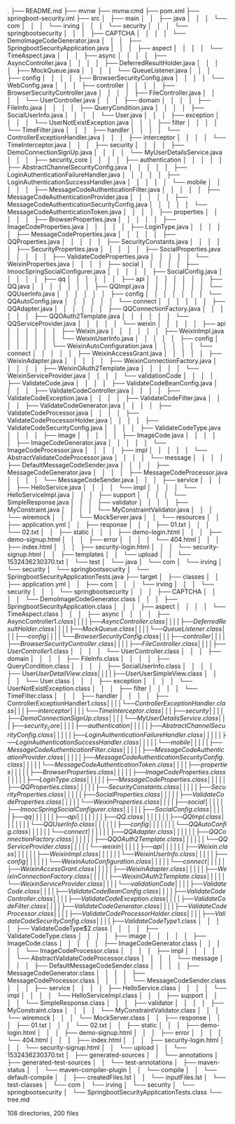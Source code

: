 .
├── README.md
├── mvnw
├── mvnw.cmd
├── pom.xml
├── springboot-security.iml
├── src
│   ├── main
│   │   ├── java
│   │   │   └── com
│   │   │       └── irving
│   │   │           └── security
│   │   │               └── springbootsecurity
│   │   │                   ├── CAPTCHA
│   │   │                   │   └── DemoImageCodeGenerator.java
│   │   │                   ├── SpringbootSecurityApplication.java
│   │   │                   ├── aspect
│   │   │                   │   └── TimeAspect.java
│   │   │                   ├── async
│   │   │                   │   ├── AsyncController.java
│   │   │                   │   ├── DeferredResultHolder.java
│   │   │                   │   ├── MockQueue.java
│   │   │                   │   └── QueueListener.java
│   │   │                   ├── config
│   │   │                   │   ├── BrowserSecurityConfig.java
│   │   │                   │   └── WebConfig.java
│   │   │                   ├── controller
│   │   │                   │   ├── BrowserSecurityController.java
│   │   │                   │   ├── FileController.java
│   │   │                   │   └── UserController.java
│   │   │                   ├── domain
│   │   │                   │   ├── FileInfo.java
│   │   │                   │   ├── QueryCondition.java
│   │   │                   │   ├── SocialUserInfo.java
│   │   │                   │   └── User.java
│   │   │                   ├── exception
│   │   │                   │   └── UserNotExistException.java
│   │   │                   ├── filter
│   │   │                   │   └── TimeFilter.java
│   │   │                   ├── handler
│   │   │                   │   └── ControllerExceptionHandler.java
│   │   │                   ├── interceptor
│   │   │                   │   └── TimeInterceptor.java
│   │   │                   ├── security
│   │   │                   │   ├── DemoConnectionSignUp.java
│   │   │                   │   └── MyUserDetailsService.java
│   │   │                   ├── security_core
│   │   │                   │   ├── authentication
│   │   │                   │   │   ├── AbstractChannelSecurityConfig.java
│   │   │                   │   │   ├── LoginAuthenticationFailureHandler.java
│   │   │                   │   │   ├── LoginAuthenticationSuccessHandler.java
│   │   │                   │   │   └── mobile
│   │   │                   │   │       ├── MessageCodeAuthenticationFilter.java
│   │   │                   │   │       ├── MessageCodeAuthenticationProvider.java
│   │   │                   │   │       ├── MessageCodeAuthenticationSecurityConfig.java
│   │   │                   │   │       └── MessageCodeAuthenticationToken.java
│   │   │                   │   ├── properties
│   │   │                   │   │   ├── BrowserProperties.java
│   │   │                   │   │   ├── ImageCodeProperties.java
│   │   │                   │   │   ├── LoginType.java
│   │   │                   │   │   ├── MessageCodeProperties.java
│   │   │                   │   │   ├── QQProperties.java
│   │   │                   │   │   ├── SecurityConstants.java
│   │   │                   │   │   ├── SecurityProperties.java
│   │   │                   │   │   ├── SocialProperties.java
│   │   │                   │   │   ├── ValidateCodeProperties.java
│   │   │                   │   │   └── WeixinProperties.java
│   │   │                   │   ├── social
│   │   │                   │   │   ├── ImoocSpringSocialConfigurer.java
│   │   │                   │   │   ├── SocialConfig.java
│   │   │                   │   │   ├── qq
│   │   │                   │   │   │   ├── api
│   │   │                   │   │   │   │   ├── QQ.java
│   │   │                   │   │   │   │   ├── QQImpl.java
│   │   │                   │   │   │   │   └── QQUserInfo.java
│   │   │                   │   │   │   ├── config
│   │   │                   │   │   │   │   └── QQAutoConfig.java
│   │   │                   │   │   │   └── connect
│   │   │                   │   │   │       ├── QQAdapter.java
│   │   │                   │   │   │       ├── QQConnectionFactory.java
│   │   │                   │   │   │       ├── QQOAuth2Template.java
│   │   │                   │   │   │       └── QQServiceProvider.java
│   │   │                   │   │   └── weixin
│   │   │                   │   │       ├── api
│   │   │                   │   │       │   ├── Weixin.java
│   │   │                   │   │       │   ├── WeixinImpl.java
│   │   │                   │   │       │   └── WeixinUserInfo.java
│   │   │                   │   │       ├── config
│   │   │                   │   │       │   └── WeixinAutoConfiguration.java
│   │   │                   │   │       └── connect
│   │   │                   │   │           ├── WeixinAccessGrant.java
│   │   │                   │   │           ├── WeixinAdapter.java
│   │   │                   │   │           ├── WeixinConnectionFactory.java
│   │   │                   │   │           ├── WeixinOAuth2Template.java
│   │   │                   │   │           └── WeixinServiceProvider.java
│   │   │                   │   └── validationCode
│   │   │                   │       ├── ValidateCode.java
│   │   │                   │       ├── ValidateCodeBeanConfig.java
│   │   │                   │       ├── ValidateCodeController.java
│   │   │                   │       ├── ValidateCodeException.java
│   │   │                   │       ├── ValidateCodeFilter.java
│   │   │                   │       ├── ValidateCodeGenerator.java
│   │   │                   │       ├── ValidateCodeProcessor.java
│   │   │                   │       ├── ValidateCodeProcessorHolder.java
│   │   │                   │       ├── ValidateCodeSecurityConfig.java
│   │   │                   │       ├── ValidateCodeType.java
│   │   │                   │       ├── image
│   │   │                   │       │   ├── ImageCode.java
│   │   │                   │       │   ├── ImageCodeGenerator.java
│   │   │                   │       │   └── ImageCodeProcessor.java
│   │   │                   │       ├── impl
│   │   │                   │       │   └── AbstractValidateCodeProcessor.java
│   │   │                   │       └── message
│   │   │                   │           ├── DefaultMessageCodeSender.java
│   │   │                   │           ├── MessageCodeGenerator.java
│   │   │                   │           ├── MessageCodeProcessor.java
│   │   │                   │           └── MessageCodeSender.java
│   │   │                   ├── service
│   │   │                   │   ├── HelloService.java
│   │   │                   │   └── impl
│   │   │                   │       └── HelloServiceImpl.java
│   │   │                   ├── support
│   │   │                   │   └── SimpleResponse.java
│   │   │                   ├── validator
│   │   │                   │   ├── MyConstraint.java
│   │   │                   │   └── MyConstraintValidator.java
│   │   │                   └── wiremock
│   │   │                       └── MockServer.java
│   │   └── resources
│   │       ├── application.yml
│   │       ├── response
│   │       │   ├── 01.txt
│   │       │   └── 02.txt
│   │       ├── static
│   │       │   ├── demo-login.html
│   │       │   ├── demo-signup.html
│   │       │   ├── error
│   │       │   │   └── 404.html
│   │       │   ├── index.html
│   │       │   ├── security-login.html
│   │       │   └── security-signup.html
│   │       ├── templates
│   │       └── upload
│   │           └── 1532436230370.txt
│   └── test
│       └── java
│           └── com
│               └── irving
│                   └── security
│                       └── springbootsecurity
│                           └── SpringbootSecurityApplicationTests.java
├── target
│   ├── classes
│   │   ├── application.yml
│   │   ├── com
│   │   │   └── irving
│   │   │       └── security
│   │   │           └── springbootsecurity
│   │   │               ├── CAPTCHA
│   │   │               │   └── DemoImageCodeGenerator.class
│   │   │               ├── SpringbootSecurityApplication.class
│   │   │               ├── aspect
│   │   │               │   └── TimeAspect.class
│   │   │               ├── async
│   │   │               │   ├── AsyncController$1.class
│   │   │               │   ├── AsyncController.class
│   │   │               │   ├── DeferredResultHolder.class
│   │   │               │   ├── MockQueue.class
│   │   │               │   └── QueueListener.class
│   │   │               ├── config
│   │   │               │   └── BrowserSecurityConfig.class
│   │   │               ├── controller
│   │   │               │   ├── BrowserSecurityController.class
│   │   │               │   ├── FileController.class
│   │   │               │   ├── UserController$1.class
│   │   │               │   └── UserController.class
│   │   │               ├── domain
│   │   │               │   ├── FileInfo.class
│   │   │               │   ├── QueryCondition.class
│   │   │               │   ├── SocialUserInfo.class
│   │   │               │   ├── User$UserDetailView.class
│   │   │               │   ├── User$UserSimpleView.class
│   │   │               │   └── User.class
│   │   │               ├── exception
│   │   │               │   └── UserNotExistException.class
│   │   │               ├── filter
│   │   │               │   └── TimeFilter.class
│   │   │               ├── handler
│   │   │               │   ├── ControllerExceptionHandler$1.class
│   │   │               │   └── ControllerExceptionHandler.class
│   │   │               ├── interceptor
│   │   │               │   └── TimeInterceptor.class
│   │   │               ├── security
│   │   │               │   ├── DemoConnectionSignUp.class
│   │   │               │   └── MyUserDetailsService.class
│   │   │               ├── security_core
│   │   │               │   ├── authentication
│   │   │               │   │   ├── AbstractChannelSecurityConfig.class
│   │   │               │   │   ├── LoginAuthenticationFailureHandler.class
│   │   │               │   │   ├── LoginAuthenticationSuccessHandler.class
│   │   │               │   │   └── mobile
│   │   │               │   │       ├── MessageCodeAuthenticationFilter.class
│   │   │               │   │       ├── MessageCodeAuthenticationProvider.class
│   │   │               │   │       ├── MessageCodeAuthenticationSecurityConfig.class
│   │   │               │   │       └── MessageCodeAuthenticationToken.class
│   │   │               │   ├── properties
│   │   │               │   │   ├── BrowserProperties.class
│   │   │               │   │   ├── ImageCodeProperties.class
│   │   │               │   │   ├── LoginType.class
│   │   │               │   │   ├── MessageCodeProperties.class
│   │   │               │   │   ├── QQProperties.class
│   │   │               │   │   ├── SecurityConstants.class
│   │   │               │   │   ├── SecurityProperties.class
│   │   │               │   │   ├── SocialProperties.class
│   │   │               │   │   ├── ValidateCodeProperties.class
│   │   │               │   │   └── WeixinProperties.class
│   │   │               │   ├── social
│   │   │               │   │   ├── ImoocSpringSocialConfigurer.class
│   │   │               │   │   ├── SocialConfig.class
│   │   │               │   │   ├── qq
│   │   │               │   │   │   ├── api
│   │   │               │   │   │   │   ├── QQ.class
│   │   │               │   │   │   │   ├── QQImpl.class
│   │   │               │   │   │   │   └── QQUserInfo.class
│   │   │               │   │   │   ├── config
│   │   │               │   │   │   │   └── QQAutoConfig.class
│   │   │               │   │   │   └── connect
│   │   │               │   │   │       ├── QQAdapter.class
│   │   │               │   │   │       ├── QQConnectionFactory.class
│   │   │               │   │   │       ├── QQOAuth2Template.class
│   │   │               │   │   │       └── QQServiceProvider.class
│   │   │               │   │   └── weixin
│   │   │               │   │       ├── api
│   │   │               │   │       │   ├── Weixin.class
│   │   │               │   │       │   ├── WeixinImpl.class
│   │   │               │   │       │   └── WeixinUserInfo.class
│   │   │               │   │       ├── config
│   │   │               │   │       │   └── WeixinAutoConfiguration.class
│   │   │               │   │       └── connect
│   │   │               │   │           ├── WeixinAccessGrant.class
│   │   │               │   │           ├── WeixinAdapter.class
│   │   │               │   │           ├── WeixinConnectionFactory.class
│   │   │               │   │           ├── WeixinOAuth2Template.class
│   │   │               │   │           └── WeixinServiceProvider.class
│   │   │               │   └── validationCode
│   │   │               │       ├── ValidateCode.class
│   │   │               │       ├── ValidateCodeBeanConfig.class
│   │   │               │       ├── ValidateCodeController.class
│   │   │               │       ├── ValidateCodeException.class
│   │   │               │       ├── ValidateCodeFilter.class
│   │   │               │       ├── ValidateCodeGenerator.class
│   │   │               │       ├── ValidateCodeProcessor.class
│   │   │               │       ├── ValidateCodeProcessorHolder.class
│   │   │               │       ├── ValidateCodeSecurityConfig.class
│   │   │               │       ├── ValidateCodeType$1.class
│   │   │               │       ├── ValidateCodeType$2.class
│   │   │               │       ├── ValidateCodeType.class
│   │   │               │       ├── image
│   │   │               │       │   ├── ImageCode.class
│   │   │               │       │   ├── ImageCodeGenerator.class
│   │   │               │       │   └── ImageCodeProcessor.class
│   │   │               │       ├── impl
│   │   │               │       │   └── AbstractValidateCodeProcessor.class
│   │   │               │       └── message
│   │   │               │           ├── DefaultMessageCodeSender.class
│   │   │               │           ├── MessageCodeGenerator.class
│   │   │               │           ├── MessageCodeProcessor.class
│   │   │               │           └── MessageCodeSender.class
│   │   │               ├── service
│   │   │               │   ├── HelloService.class
│   │   │               │   └── impl
│   │   │               │       └── HelloServiceImpl.class
│   │   │               ├── support
│   │   │               │   └── SimpleResponse.class
│   │   │               ├── validator
│   │   │               │   ├── MyConstraint.class
│   │   │               │   └── MyConstraintValidator.class
│   │   │               └── wiremock
│   │   │                   └── MockServer.class
│   │   ├── response
│   │   │   ├── 01.txt
│   │   │   └── 02.txt
│   │   ├── static
│   │   │   ├── demo-login.html
│   │   │   ├── demo-signup.html
│   │   │   ├── error
│   │   │   │   └── 404.html
│   │   │   ├── index.html
│   │   │   ├── security-login.html
│   │   │   └── security-signup.html
│   │   └── upload
│   │       └── 1532436230370.txt
│   ├── generated-sources
│   │   └── annotations
│   ├── generated-test-sources
│   │   └── test-annotations
│   ├── maven-status
│   │   └── maven-compiler-plugin
│   │       └── compile
│   │           └── default-compile
│   │               ├── createdFiles.lst
│   │               └── inputFiles.lst
│   └── test-classes
│       └── com
│           └── irving
│               └── security
│                   └── springbootsecurity
│                       └── SpringbootSecurityApplicationTests.class
└── tree.md

108 directories, 200 files
